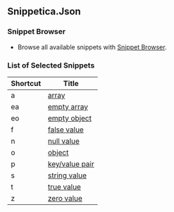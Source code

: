 ## Snippetica.Json

### Snippet Browser
* Browse all available snippets with [Snippet Browser](http://pihrt.net/snippetica/snippets?engine=vscode&language=json).

### List of Selected Snippets

Shortcut | Title
-------- | -----
a|[array](Array.snippet)
ea|[empty array](EmptyArray.snippet)
eo|[empty object](EmptyObject.snippet)
f|[false value](FalseValue.snippet)
n|[null value](NullValue.snippet)
o|[object](Object.snippet)
p|[key/value pair](Pair.snippet)
s|[string value](StringValue.snippet)
t|[true value](TrueValue.snippet)
z|[zero value](ZeroValue.snippet)

